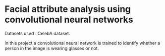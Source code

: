 # Facial attribute analysis using convolutional neural networks

Datasets used : CelebA dataset.

In this project a convolutional neural network is trained to identify whether a person in the image is wearing glasses or not.










